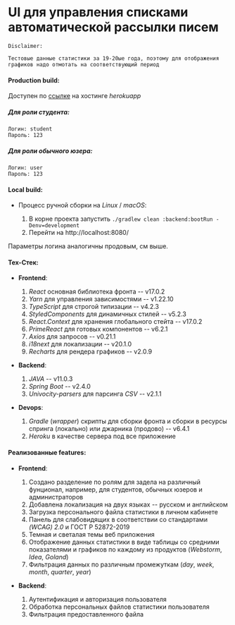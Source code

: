 # UI для управления списками автоматической рассылки писем

    Disclaimer: 

    Тестовые данные статистики за 19-20ые года, поэтому для отображения графиков надо отмотать на соответствующий период


#### Production build: 
Доступен по [ссылке](https://fls-bratchikov.herokuapp.com/) на хостинге *herokuapp*

##### Для роли студента:
    Логин: student
    Пароль: 123
    
##### Для роли обычного юзера:
    Логин: user
    Пароль: 123   

#### Local build: 
* Процесс ручной сборки на *Linux* / *macOS*:

    1. В корне проекта запустить ```./gradlew clean :backend:bootRun -Denv=development```
    2. Перейти на http://localhost:8080/

Параметры логина аналогичны продовым, см выше.

#### Тех-Стек: 
* **Frontend**: 
    1. *React* основная библиотека фронта -- v17.0.2
    2. *Yarn* для управления зависимостями -- v1.22.10
    3. *TypeScript* для строгой типизации -- v4.2.3
    4. *StyledComponents* для динамичных стилей -- v5.2.3
    5. *React.Context* для хранения глобального стейта -- v17.0.2
    6. *PrimeReact* для готовых компонентов -- v6.2.1
    7. *Axios* для запросов -- v0.21.1
    8. *i18next* для локализации -- v20.1.0
    9. *Recharts* для рендера графиков -- v2.0.9

* **Backend**:
    1. *JAVA* -- v11.0.3
    2. *Spring Boot* -- v2.4.0
    3. *Univocity-parsers* для парсинга *CSV* -- v2.1.1

* **Devops**:
    1. *Gradle* (*wrapper*) скрипты для сборки фронта и сборки в ресурсы спринга (локально) или джарника (продово) -- v6.4.1
    2. *Heroku* в качестве сервера под все приложение


#### Реализованные features: 
* **Frontend**: 
    1. Создано разделение по ролям для задела на различный фунционал, например, для студентов, обычных юзеров и администраторов
    2. Добавлена локализация на двух языках -- русском и английском
    3. Загрузка персонального файла статистики в личном кабинете
    4. Панель для слабовидящих в соответствии со стандартами *(WCAG) 2.0* и ГОСТ Р 52872-2019
    5. Темная и светалая темы веб приложения
    6. Отображение данных статистики в виде таблицы со средними показателями и графиков по каждому из продуктов (*Webstorm*, *Idea*, *Goland*)
    7. Фильтрация данных по различным промежуткам (*day*, *week*, *month*, *quarter*, *year*) 
  
* **Backend**: 
    1. Аутентификация и авторизация пользователя 
    2. Обработка персональных файлов статистики пользователя
    3. Фильтрация предоставленного файла
